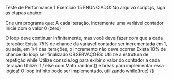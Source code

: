 Teste de Performance 1
Exercício 15
ENUNCIADO:
No arquivo script.js, siga as etapas abaixo:

Crie um programa que:
A cada iteração, incremente uma variável contador
Inicie com o valor 0 (zero)

O loop deve continuar infinitamente, mas você deve fazer com que a cada iteração:
Exista 75% de chance da variável contador ser incrementada em 1, ou seja, em 1/4 das iterações, o incremento não deve ocorrer
Exista 10% de chance do loop ser finalizado
OBSERVAÇÕES:
Utilize a estrutura de repetição while
Utilize console.log para exibir o valor do contador a cada iteração
Utilize if / else com Math.random() e break para implementar essa lógica!
O loop infinito pode ser implementado, utilizando while(true) {}